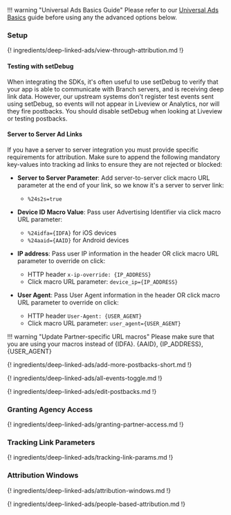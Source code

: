 !!! warning "Universal Ads Basics Guide"
	Please refer to our [Universal Ads Basics](/deep-linked-ads/branch-universal-ads-mobile-tracking/) guide before using any the advanced options below.

### Setup

{! ingredients/deep-linked-ads/view-through-attribution.md !}

#### Testing with setDebug

When integrating the SDKs, it's often useful to use setDebug to verify that your app is able to communicate with Branch servers, and is receiving deep link data. However, our upstream systems don't register test events sent using setDebug, so events will not appear in Liveview or Analytics, nor will they fire postbacks. You should disable setDebug when looking at Liveview or testing postbacks.

#### Server to Server Ad Links

If you have a server to server integration you must provide specific requirements for attribution. Make sure to append the following mandatory key-values into tracking ad links to ensure they are not rejected or blocked:

- **Server to Server Parameter**: Add server-to-server click macro URL parameter at the end of your link, so we know it's a server to server link:
    - `%24s2s=true`

- **Device ID Macro Value**: Pass user Advertising Identifier via click macro URL parameter:
    - `%24idfa={IDFA}` for iOS devices
    - `%24aaid={AAID}` for Android devices

- **IP address**:  Pass user IP information in the header OR click macro URL parameter to override on click:
    - HTTP header `x-ip-override: {IP_ADDRESS}`
    - Click macro URL parameter: `device_ip={IP_ADDRESS}`

- **User Agent**:  Pass User Agent information in the header OR click macro URL parameter to override on click:
    - HTTP header `User-Agent: {USER_AGENT}`  
    - Click macro URL parameter: `user_agent={USER_AGENT}`

!!! warning "Update Partner-specific URL macros"
    Please make sure that you are using your macros instead of {IDFA}. {AAID}, {IP_ADDRESS}, {USER_AGENT}

{! ingredients/deep-linked-ads/add-more-postbacks-short.md !}

{! ingredients/deep-linked-ads/all-events-toggle.md !}

{! ingredients/deep-linked-ads/edit-postbacks.md !}

### Granting Agency Access

{! ingredients/deep-linked-ads/granting-partner-access.md !}

### Tracking Link Parameters

{! ingredients/deep-linked-ads/tracking-link-params.md !}

### Attribution Windows

{! ingredients/deep-linked-ads/attribution-windows.md !}

{! ingredients/deep-linked-ads/people-based-attribution.md !}
